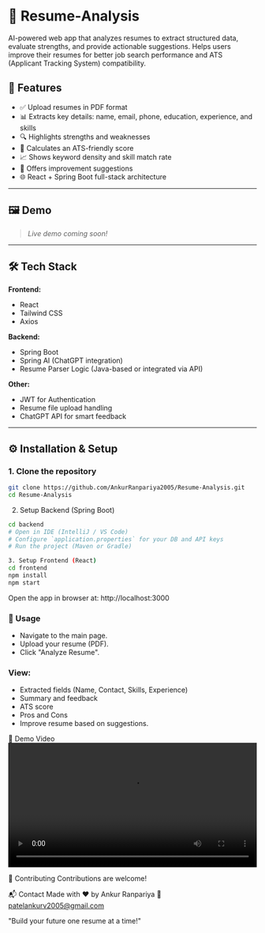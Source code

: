 # 📄 Resume‑Analysis

AI-powered web app that analyzes resumes to extract structured data, evaluate strengths, and provide actionable suggestions. Helps users improve their resumes for better job search performance and ATS (Applicant Tracking System) compatibility.

## 🚀 Features

- ✅ Upload resumes in PDF format
- 📊 Extracts key details: name, email, phone, education, experience, and skills
- 🔍 Highlights strengths and weaknesses
- 🧠 Calculates an ATS-friendly score
- 📈 Shows keyword density and skill match rate
- 💬 Offers improvement suggestions
- 🌐 React + Spring Boot full-stack architecture

---

## 🖼️ Demo

> _Live demo coming soon!_

---

## 🛠 Tech Stack

**Frontend:**
- React
- Tailwind CSS
- Axios

**Backend:**
- Spring Boot
- Spring AI (ChatGPT integration)
- Resume Parser Logic (Java-based or integrated via API)

**Other:**
- JWT for Authentication
- Resume file upload handling
- ChatGPT API for smart feedback

---

## ⚙️ Installation & Setup

### 1. Clone the repository

```bash
git clone https://github.com/AnkurRanpariya2005/Resume-Analysis.git
cd Resume-Analysis
```
2. Setup Backend (Spring Boot)
```bash
cd backend
# Open in IDE (IntelliJ / VS Code)
# Configure `application.properties` for your DB and API keys
# Run the project (Maven or Gradle)
```
```bash
3. Setup Frontend (React)
cd frontend
npm install
npm start
```
Open the app in browser at:
http://localhost:3000

### 🧪 Usage
- Navigate to the main page.
- Upload your resume (PDF).
- Click "Analyze Resume".
  
### View:
 - Extracted fields (Name, Contact, Skills, Experience)
 - Summary and feedback
 - ATS score
 - Pros and Cons
 - Improve resume based on suggestions.

📸 Demo Video
<video src="https://github.com/AnkurRanpariya2005/Resume-Analysis/tree/master/Demo/demo.mp4" controls width="100%"></video>

🤝 Contributing
Contributions are welcome!

📬 Contact
Made with ❤️ by Ankur Ranpariya
📧 patelankurv2005@gmail.com

"Build your future one resume at a time!"
